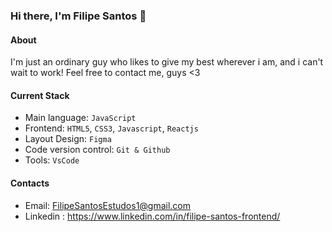 ### Hi there, I'm Filipe Santos 👋

#### About
I'm just an ordinary guy who likes to give my best wherever i am, and i can't wait to work! Feel free to contact me, guys <3

#### Current Stack
- Main language: `JavaScript`
- Frontend: `HTML5`, `CSS3`, `Javascript`, `Reactjs`
- Layout Design: `Figma`
- Code version control: `Git & Github`
- Tools: `VsCode`

#### Contacts 

- Email: FilipeSantosEstudos1@gmail.com
- Linkedin : https://www.linkedin.com/in/filipe-santos-frontend/
